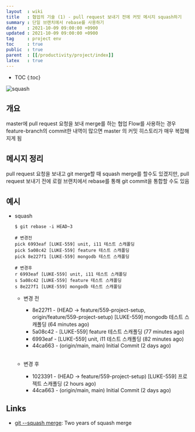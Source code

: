 ```yaml
---
layout  : wiki
title   : 협업의 기술 (1) - pull request 보내기 전에 커밋 메시지 squash하기 
summary : 단일 브랜치에서 rebase를 사용하기
date    : 2021-10-09 09:00:00 +0900
updated : 2021-10-09 09:00:00 +0900
tag     : project env
toc     : true
public  : true
parent  : [[/productivity/project/index]]
latex   : true
---
```

* TOC
{:toc}

![squash](https://user-images.githubusercontent.com/24386223/136682557-be733d2e-c800-47b4-8e69-5c82d0269859.jpeg)


## 개요

master에 pull request 요청을 보내 merge를 하는 협업 Flow를 사용하는 경우 feature-branch의 commit한 내역이 많으면 master
의 커밋 히스토리가 매우 복잡해지게 됨

## 메시지 정리

pull request 요청을 보내고 git merge할 때 squash merge를 할수도 있겠지만, pull request 보내기 전에 로컬 브랜치에서 rebase를 통해 git commit을 통합할 수도 있음

## 예시

* squash

    ```shell
    $ git rebase -i HEAD~3

    # 변경전
    pick 6993eaf [LUKE-559] unit, i11 테스트 스캐폴딩
    pick 5a08c42 [LUKE-559] feature 테스트 스캐폴딩
    pick 8e227f1 [LUKE-559] mongodb 테스트 스캐폴딩

    # 변경후
    r 6993eaf [LUKE-559] unit, i11 테스트 스캐폴딩
    s 5a08c42 [LUKE-559] feature 테스트 스캐폴딩
    s 8e227f1 [LUKE-559] mongodb 테스트 스캐폴딩
    ```

    * 변경 전

        * 8e227f1 - (HEAD -> feature/559-project-setup, origin/feature/559-project-setup) [LUKE-559] mongodb 테스트 스캐폴딩 (64 minutes ago) <portfolio-y0711>
        * 5a08c42 - [LUKE-559] feature 테스트 스캐폴딩 (77 minutes ago) <portfolio-y0711>
        * 6993eaf - [LUKE-559] unit, i11 테스트 스캐폴딩 (82 minutes ago) <portfolio-y0711>
        * 44ca663 - (origin/main, main) Initial Commit (2 days ago) <portfolio-y0711>

    <br/>

    * 변경 후

        * 1023391 - (HEAD -> feature/559-project-setup) [LUKE-559] 프로젝트 스캐폴딩 (2 hours ago) <portfolio-y0711>
        * 44ca663 - (origin/main, main) Initial Commit (2 days ago) <portfolio-y0711>

## Links

* [git --squash merge](https://blog.dnsimple.com/2019/01/two-years-of-squash-merge/): Two years of squash merge



